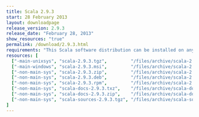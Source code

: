 ```yaml
---
title: Scala 2.9.3
start: 28 February 2013
layout: downloadpage
release_version: 2.9.3
release_date: "February 28, 2013"
show_resources: "true"
permalink: /download/2.9.3.html
requirements: "This Scala software distribution can be installed on any Unix-like or Windows system. It requires the Java runtime version 1.6 or later, which can be downloaded <a href='http://www.java.com/'>here</a>."
resources: [
  ["-main-unixsys", "scala-2.9.3.tgz",         "/files/archive/scala-2.9.3.tgz",         "Mac OS X, Unix, Cygwin",  "25 MB"],
  ["-main-windows", "scala-2.9.3.msi",         "/files/archive/scala-2.9.3.msi",         "Windows (msi installer)", "50 MB"],
  ["-non-main-sys", "scala-2.9.3.zip",         "/files/archive/scala-2.9.3.zip",         "Windows",                 "25 MB"],
  ["-non-main-sys", "scala-2.9.3.deb",         "/files/archive/scala-2.9.3.deb",         "Debian",                  "21 MB"],
  ["-non-main-sys", "scala-2.9.3.rpm",         "/files/archive/scala-2.9.3.rpm",         "RPM package",             "21 MB"],
  ["-non-main-sys", "scala-docs-2.9.3.txz",    "/files/archive/scala-docs-2.9.3.txz",    "API docs",                "3 MB"],
  ["-non-main-sys", "scala-docs-2.9.3.zip",    "/files/archive/scala-docs-2.9.3.zip",    "API docs",                "27 MB"],
  ["-non-main-sys", "scala-sources-2.9.3.tgz", "/files/archive/scala-sources-2.9.3.tgz", "sources",                 "37 MB"]
]
---
```




